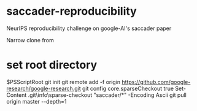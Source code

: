 # saccader-reproducibility
NeurIPS reproducibility challenge on google-AI's saccader paper

Narrow clone from 
# set root directory
  $PSScriptRoot
  git init
  git remote add -f origin https://github.com/google-research/google-research.git
  git config core.sparseCheckout true
  Set-Content .git\info\sparse-checkout "saccader/*" -Encoding Ascii
  git pull origin master --depth=1
